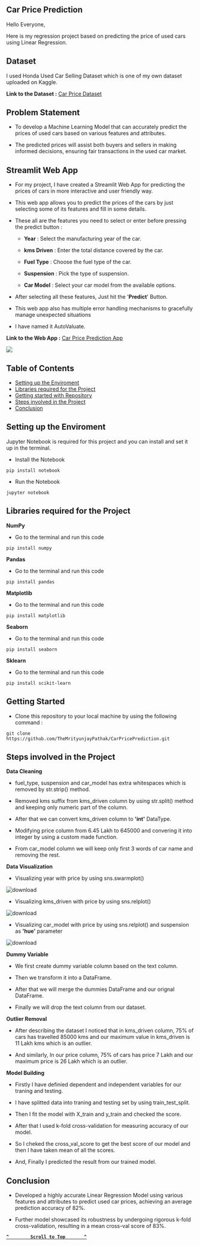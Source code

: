 ## Car Price Prediction

Hello Everyone,

Here is my regression project based on predicting the price of used cars using Linear Regression.

## Dataset

I used Honda Used Car Selling Dataset which is one of my own dataset uploaded on Kaggle.

**Link to the Dataset :** [Car Price Dataset](https://www.kaggle.com/datasets/themrityunjaypathak/honda-car-selling)

## Problem Statement

- To develop a Machine Learning Model that can accurately predict the prices of used cars based on various features and attributes.
  
- The predicted prices will assist both buyers and sellers in making informed decisions, ensuring fair transactions in the used car market.

## Streamlit Web App

- For my project, I have created a Streamlit Web App for predicting the prices of cars in more interactive and user friendly way.

- This web app allows you to predict the prices of the cars by just selecting some of its features and fill in some details.

- These all are the features you need to select or enter before pressing the predict button :

  - **Year** : Select the manufacturing year of the car.
    
  - **kms Driven** : Enter the total distance covered by the car.
    
  - **Fuel Type** : Choose the fuel type of the car.
    
  - **Suspension** : Pick the type of suspension.
    
  - **Car Model** : Select your car model from the available options.

- After selecting all these features, Just hit the '**Predict**' Button.

- This web app also has multiple error handling mechanisms to gracefully manage unexpected situations

- I have named it AutoValuate.

**Link to the Web App :** [Car Price Prediction App](https://car-price-prediction-using-lr.streamlit.app/)

<a href="https://car-price-prediction-using-lr.streamlit.app/"><img src="https://github.com/TheMrityunjayPathak/CarPricePrediction/assets/123563634/9c4ed16e-6741-48db-88ed-778c212ac380"/></a>

## Table of Contents

- [Setting up the Enviroment](#setting-up-the-enviroment)
- [Libraries required for the Project](#libraries-required-for-the-project)
- [Getting started with Repository](#getting-started)
- [Steps involved in the Project](#steps-involved-in-the-project)
- [Conclusion](#conclusion)

## Setting up the Enviroment

Jupyter Notebook is required for this project and you can install and set it up in the terminal.

- Install the Notebook
```
pip install notebook
```

- Run the Notebook
```
jupyter notebook
```

## Libraries required for the Project

**NumPy**

- Go to the terminal and run this code
```
pip install numpy
```

**Pandas**

- Go to the terminal and run this code
```
pip install pandas
```

**Matplotlib**

- Go to the terminal and run this code
```
pip install matplotlib
```

**Seaborn**

- Go to the terminal and run this code
```
pip install seaborn
```

**Sklearn**

- Go to the terminal and run this code
```
pip install scikit-learn
```

## Getting Started

- Clone this repository to your local machine by using the following command :
```
git clone https://github.com/TheMrityunjayPathak/CarPricePrediction.git
```

## Steps involved in the Project

**Data Cleaning**

- fuel_type, suspension and car_model has extra whitespaces which is removed by str.strip() method.

- Removed kms suffix from kms_driven column by using str.split() method and keeping only numeric part of the column.

- After that we can convert kms_driven column to **'int'** DataType.

- Modifying price column from 6.45 Lakh to 645000 and convering it into integer by using a custom made function.

- From car_model column we will keep only first 3 words of car name and removing the rest.

**Data Visualization**

- Visualizing year with price by using sns.swarmplot()

![download](https://github.com/TheMrityunjayPathak/CarPricePrediction/assets/123563634/5e23ec76-ebe0-4f42-9d72-24b881eceeff)

- Visualizing kms_driven with price by using sns.relplot()

![download](https://github.com/TheMrityunjayPathak/CarPricePrediction/assets/123563634/3d7c4b1f-a2b3-47c7-8e0d-86c49aa80313)

- Visualizing car_model with price by using sns.relplot() and suspension as **'hue'** parameter

![download](https://github.com/TheMrityunjayPathak/CarPricePrediction/assets/123563634/c5faa6d5-46ed-4995-82fe-ec042beca0e4)

**Dummy Variable**

- We first create dummy variable column based on the text column.

- Then we transform it into a DataFrame.

- After that we will merge the dummies DataFrame and our orignal DataFrame.

- Finally we will drop the text column from our dataset.

**Outlier Removal**

- After describing the dataset I noticed that in kms_driven column, 75% of cars has travelled 85000 kms and our maximum value in kms_driven is 11 Lakh kms which is an outlier.
  
- And similarly, In our price column, 75% of cars has price 7 Lakh and our maximum price is 26 Lakh which is an outlier.

**Model Building**

- Firstly I have definied dependent and independent variables for our traning and testing.

- I have splitted data into traning and testing set by using train_test_split.

- Then I fit the model with X_train and y_train and checked the score.

- After that I used k-fold cross-validation for measuring accuracy of our model.

- So I cheked the cross_val_score to get the best score of our model and then I have taken mean of all the scores.

- And, Finally I predicted the result from our trained model.

## Conclusion

- Developed a highly accurate Linear Regression Model using various features and attributes to predict used car prices, achieving an average prediction accuracy of 82%.

- Further model showcased its robustness by undergoing rigorous k-fold cross-validation, resulting in a mean cross-val score of 83%.

<div align='left'>
  
**[`^        Scroll to Top       ^`](#car-price-prediction)**

</div>
